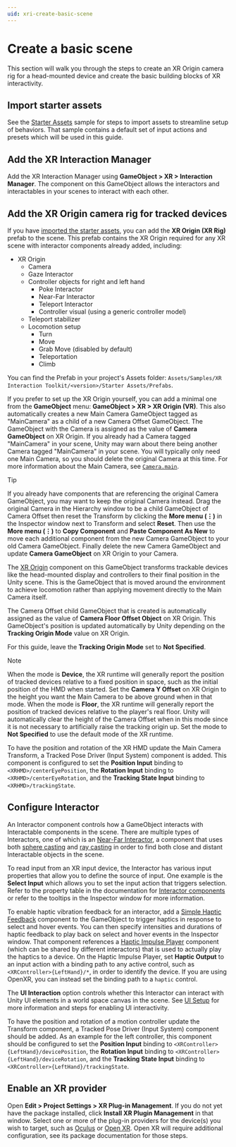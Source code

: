 ```yaml
---
uid: xri-create-basic-scene
---
```


# Create a basic scene

This section will walk you through the steps to create an XR Origin camera rig for a head-mounted device and create the basic building blocks of XR interactivity.

<a name="import-starter-assets"></a>
## Import starter assets

See the [Starter Assets](samples-starter-assets.md) sample for steps to import assets to streamline setup of behaviors. That sample contains a default set of input actions and presets which will be used in this guide.

## Add the XR Interaction Manager

Add the XR Interaction Manager using **GameObject &gt; XR &gt; Interaction Manager**. The component on this GameObject allows the interactors and interactables in your scenes to interact with each other.

<a name="add-xr-origin"></a>
## Add the XR Origin camera rig for tracked devices

If you have [imported the starter assets](#import-starter-assets), you can add the **XR Origin (XR Rig)** prefab to the scene. This prefab contains the XR Origin required for any XR scene with interactor components already added, including:

* XR Origin
   * Camera
   * Gaze Interactor
   * Controller objects for right and left hand
      * Poke Interactor
      * Near-Far Interactor
      * Teleport Interactor
      * Controller visual (using a generic controller model)
   * Teleport stabilizer
   * Locomotion setup
      * Turn
      * Move
      * Grab Move (disabled by default)
      * Teleportation
      * Climb

You can find the Prefab in your project's Assets folder: `Assets/Samples/XR Interaction Toolkit/<version>/Starter Assets/Prefabs`.

If you prefer to set up the XR Origin yourself, you can add a minimal one from the **GameObject** menu: **GameObject &gt; XR &gt; XR Origin (VR)**. This also automatically creates a new Main Camera GameObject tagged as "MainCamera" as a child of a new Camera Offset GameObject. The GameObject with the Camera is assigned as the value of **Camera GameObject** on XR Origin. If you already had a Camera tagged "MainCamera" in your scene, Unity may warn about there being another Camera tagged "MainCamera" in your scene. You will typically only need one Main Camera, so you should delete the original Camera at this time. For more information about the Main Camera, see [`Camera.main`](https://docs.unity3d.com/ScriptReference/Camera-main.html).

> [!TIP]
> If you already have components that are referencing the original Camera GameObject, you may want to keep the original Camera instead. Drag the original Camera in the Hierarchy window to be a child GameObject of Camera Offset then reset the Transform by clicking the **More menu (&#8942;)** in the Inspector window next to Transform and select **Reset**. Then use the **More menu (&#8942;)** to **Copy Component** and **Paste Component As New** to move each additional component from the new Camera GameObject to your old Camera GameObject. Finally delete the new Camera GameObject and update **Camera GameObject** on XR Origin to your Camera.

The [XR Origin](https://docs.unity3d.com/Packages/com.unity.xr.core-utils@2.4/manual/xr-origin.html) component on this GameObject transforms trackable devices like the head-mounted display and controllers to their final position in the Unity scene. This is the GameObject that is moved around the environment to achieve locomotion rather than applying movement directly to the Main Camera itself.

The Camera Offset child GameObject that is created is automatically assigned as the value of **Camera Floor Offset Object** on XR Origin. This GameObject's position is updated automatically by Unity depending on the **Tracking Origin Mode** value on XR Origin.

For this guide, leave the **Tracking Origin Mode** set to **Not Specified**.

> [!NOTE]
> When the mode is **Device**, the XR runtime will generally report the position of tracked devices relative to a fixed position in space, such as the initial position of the HMD when started. Set the **Camera Y Offset** on XR Origin to the height you want the Main Camera to be above ground when in that mode. When the mode is **Floor**, the XR runtime will generally report the position of tracked devices relative to the player's real floor. Unity will automatically clear the height of the Camera Offset when in this mode since it is not necessary to artificially raise the tracking origin up. Set the mode to **Not Specified** to use the default mode of the XR runtime.

To have the position and rotation of the XR HMD update the Main Camera Transform, a Tracked Pose Driver (Input System) component is added. This component is configured to set the **Position Input** binding to `<XRHMD>/centerEyePosition`, the **Rotation Input** binding to `<XRHMD>/centerEyeRotation`, and the **Tracking State Input** binding to `<XRHMD>/trackingState`.

## Configure Interactor

An Interactor component controls how a GameObject interacts with Interactable components in the scene. There are multiple types of Interactors, one of which is an [Near-Far Interactor](xref:xri-near-far-interactor), a component that uses both [sphere casting](xref:UnityEngine.Physics.SphereCastNonAlloc(UnityEngine.Vector3,System.Single,UnityEngine.Vector3,UnityEngine.RaycastHit[],System.Single,System.Int32,UnityEngine.QueryTriggerInteraction)) and [ray casting](xref:UnityEngine.Physics.RaycastNonAlloc(UnityEngine.Ray,UnityEngine.RaycastHit[],System.Single,System.Int32,UnityEngine.QueryTriggerInteraction)) in order to find both close and distant Interactable objects in the scene.

To read input from an XR input device, the Interactor has various input properties that allow you to define the source of input. One example is the **Select Input** which allows you to set the input action that triggers selection. Refer to the property table in the documentation for [Interactor components](xref:xri-interactor-components) or refer to the tooltips in the Inspector window for more information.

To enable haptic vibration feedback for an interactor, add a [Simple Haptic Feedback](simple-haptic-feedback.md) component to the GameObject to trigger haptics in response to select and hover events. You can then specify intensities and durations of haptic feedback to play back on select and hover events in the Inspector window. That component references a [Haptic Impulse Player](haptic-impulse-player.md) component (which can be shared by different interactors) that is used to actually play the haptics to a device. On the Haptic Impulse Player, set **Haptic Output** to an input action with a binding path to any active control, such as `<XRController>{LeftHand}/*`, in order to identify the device. If you are using OpenXR, you can instead set the binding path to a `haptic` control.

The **UI Interaction** option controls whether this Interactor can interact with Unity UI elements in a world space canvas in the scene. See [UI Setup](ui-setup.md) for more information and steps for enabling UI interactivity.

To have the position and rotation of a motion controller update the Transform component, a Tracked Pose Driver (Input System) component should be added. As an example for the left controller, this component should be configured to set the **Position Input** binding to `<XRController>{LeftHand}/devicePosition`, the **Rotation Input** binding to `<XRController>{LeftHand}/deviceRotation`, and the **Tracking State Input** binding to `<XRController>{LeftHand}/trackingState`.

## Enable an XR provider

Open **Edit &gt; Project Settings &gt; XR Plug-in Management**. If you do not yet have the package installed, click **Install XR Plugin Management** in that window. Select one or more of the plug-in providers for the device(s) you wish to target, such as [Oculus](https://docs.unity3d.com/Packages/com.unity.xr.oculus@latest/) or [Open XR](https://docs.unity3d.com/Packages/com.unity.xr.openxr@latest/). Open XR will require additional configuration, see its package documentation for those steps.
